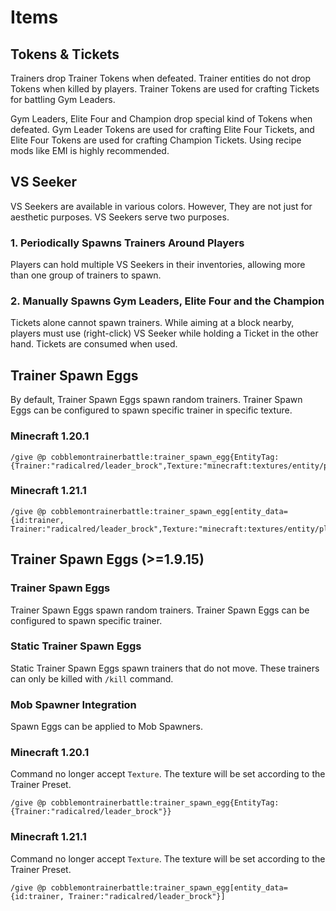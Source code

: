 # Items

## Tokens & Tickets

Trainers drop Trainer Tokens when defeated. Trainer entities do not drop Tokens when killed by players. Trainer Tokens are used for crafting Tickets for battling Gym Leaders.

Gym Leaders, Elite Four and Champion drop special kind of Tokens when defeated. Gym Leader Tokens are used for crafting Elite Four Tickets, and Elite Four Tokens are used for crafting Champion Tickets. Using recipe mods like EMI is highly recommended. 

## VS Seeker

VS Seekers are available in various colors. However, They are not just for aesthetic purposes. VS Seekers serve two purposes.

### 1. Periodically Spawns Trainers Around Players

Players can hold multiple VS Seekers in their inventories, allowing more than one group of trainers to spawn.

### 2. Manually Spawns Gym Leaders, Elite Four and the Champion

Tickets alone cannot spawn trainers. While aiming at a block nearby, players must use (right-click) VS Seeker while holding a Ticket in the other hand. Tickets are consumed when used.

## Trainer Spawn Eggs

By default, Trainer Spawn Eggs spawn random trainers. Trainer Spawn Eggs can be configured to spawn specific trainer in specific texture.

### Minecraft 1.20.1

```
/give @p cobblemontrainerbattle:trainer_spawn_egg{EntityTag:{Trainer:"radicalred/leader_brock",Texture:"minecraft:textures/entity/player/slim/steve.png"}}
```

### Minecraft 1.21.1

```
/give @p cobblemontrainerbattle:trainer_spawn_egg[entity_data={id:trainer, Trainer:"radicalred/leader_brock",Texture:"minecraft:textures/entity/player/slim/steve.png"}]
```

## Trainer Spawn Eggs (>=1.9.15)

### Trainer Spawn Eggs

Trainer Spawn Eggs spawn random trainers. Trainer Spawn Eggs can be configured to spawn specific trainer.

### Static Trainer Spawn Eggs

Static Trainer Spawn Eggs spawn trainers that do not move. These trainers can only be killed with `/kill` command.

### Mob Spawner Integration

Spawn Eggs can be applied to Mob Spawners.

### Minecraft 1.20.1

Command no longer accept `Texture`. The texture will be set according to the Trainer Preset.

```
/give @p cobblemontrainerbattle:trainer_spawn_egg{EntityTag:{Trainer:"radicalred/leader_brock"}}
```

### Minecraft 1.21.1

Command no longer accept `Texture`. The texture will be set according to the Trainer Preset.

```
/give @p cobblemontrainerbattle:trainer_spawn_egg[entity_data={id:trainer, Trainer:"radicalred/leader_brock"}]
```